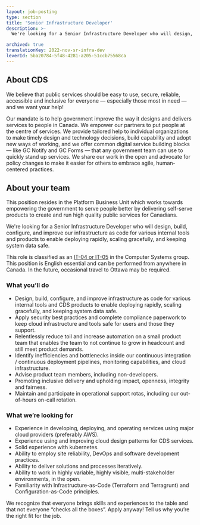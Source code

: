 ```yaml
---
layout: job-posting
type: section
title: 'Senior Infrastructure Developer'
description: >-
  We're looking for a Senior Infrastructure Developer who will design, build, configure, and improve our infrastructure as code for various internal tools and products to enable deploying rapidly, scaling gracefully, and keeping system data safe.This role is classified as an IT-04 or IT-05 in the Computer Systems group. This role can be performed from anywhere in Canada. In the future, occasional travel to Ottawa may be required.

archived: true
translationKey: 2022-nov-sr-infra-dev
leverId: 5ba20784-5f48-4281-a205-51ccb75568ca
---
```


## About CDS 

We believe that public services should be easy to use, secure, reliable, accessible and inclusive for everyone — especially those most in need — and we want your help!

Our mandate is to help government improve the way it designs and delivers services to people in Canada. We empower our partners to put people at the centre of services. We provide tailored help to individual organizations to make timely design and technology decisions, build capability and adopt new ways of working, and we offer common digital service building blocks — like GC Notify and GC Forms — that any government team can use to quickly stand up services. We share our work in the open and advocate for policy changes to make it easier for others to embrace agile, human-centered practices.

## About your team

This position resides in the Platform Business Unit which works towards empowering the government to serve people better by delivering self-serve products to create and run high quality public services for Canadians.

We're looking for a Senior Infrastructure Developer who will design, build, configure, and improve our infrastructure as code for various internal tools and products to enable deploying rapidly, scaling gracefully, and keeping system data safe.

This role is classified as an [IT-04 or IT-05](https://www.tbs-sct.canada.ca/agreements-conventions/view-visualiser-eng.aspx?id=1#toc12259212260/) in the Computer Systems group. This position is English essential and can be performed from anywhere in Canada. In the future, occasional travel to Ottawa may be required.

### What you’ll do

- Design, build, configure, and improve infrastructure as code for various internal tools and CDS products to enable deploying rapidly, scaling gracefully, and keeping system data safe.
- Apply security best practices and complete compliance paperwork to keep cloud infrastructure and tools safe for users and those they support.
- Relentlessly reduce toil and increase automation on a small product team that enables the team to not continue to grow in headcount and still meet product demands.
- Identify inefficiencies and bottlenecks inside our continuous integration / continuous deployment pipelines, monitoring capabilities, and cloud infrastructure.
- Advise product team members, including non-developers.
- Promoting inclusive delivery and upholding impact, openness, integrity and fairness.
- Maintain and participate in operational support rotas, including our out-of-hours on-call rotation.

### What we’re looking for

- Experience in developing, deploying, and operating services using major cloud providers (preferably AWS).
- Experience using and improving cloud design patterns for CDS services.
- Solid experience with kubernetes.
- Ability to employ site reliability, DevOps and software development practices.
- Ability to deliver solutions and processes iteratively.
- Ability to work in highly variable, highly visible, multi-stakeholder environments, in the open.
- Familiarity with Infrastructure-as-Code (Terraform and Terragrunt) and Configuration-as-Code principles.

We recognize that everyone brings skills and experiences to the table and that not everyone “checks all the boxes”. Apply anyway! Tell us why you’re the right fit for the job.

